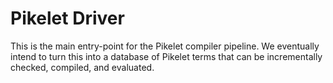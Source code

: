 # Pikelet Driver

This is the main entry-point for the Pikelet compiler pipeline. We eventually
intend to turn this into a database of Pikelet terms that can be incrementally
checked, compiled, and evaluated.
